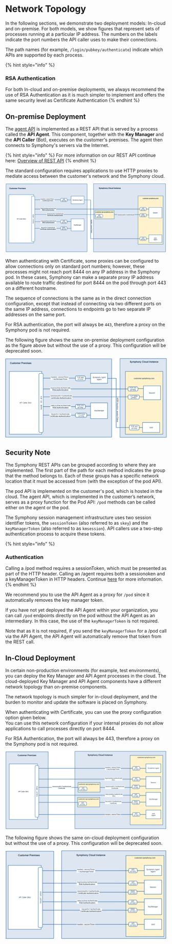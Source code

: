 # Network Topology

In the following sections, we demonstrate two deployment models: In-cloud and on-premise. For both models, we show figures that represent sets of processes running at a particular IP address. The numbers on the labels indicate the port numbers the API caller uses to make their connections.  


The path names \(for example, `/login/pubkey/authenticate`\) indicate which APIs are supported by each process.

{% hint style="info" %}
### RSA Authentication 

For both In-cloud and on-premise deployments, we always recommend the use of RSA Authentication as it is much simpler to implement and offers the same security level as Certificate Authentication
{% endhint %}

## On-premise Deployment

The [agent API](../../building-bots-on-symphony/overview-of-rest-api/agent-api.md) is implemented as a REST API that is served by a process called the **API Agent**. This component, together with the **Key Manager** and the **API Caller** \(Bot\), executes on the customer's premises. The agent then connects to Symphony's servers via the Internet.

{% hint style="info" %}
For more information on our REST API continue here: [Overview of REST API](../../building-bots-on-symphony/overview-of-rest-api/)
{% endhint %}

The standard configuration requires applications to use HTTP proxies to mediate access between the customer's network and the Symphony cloud.

![](../../.gitbook/assets/0c76114-1_-_on-premise-deployment.png)

When authenticating with Certificate, some proxies can be configured to allow connections only on standard port numbers; however, these processes might not reach port 8444 on any IP address in the Symphony pod. In these cases, Symphony can make a separate proxy IP address available to route traffic destined for port 8444 on the pod through port 443 on a different hostname.

The sequence of connections is the same as in the direct connection configuration, except that instead of connecting via two different ports on the same IP address, connections to endpoints go to two separate IP addresses on the same port.

For RSA authentication, the port will always be `443`, therefore a proxy on the Symphony pod is not required.

The following figure shows the same on-premise deployment configuration as the figure above but without the use of a proxy. This configuration will be deprecated soon.

![](../../.gitbook/assets/89db623-1_-_on-premise-deployment-legacy.png)

## Security Note

The Symphony REST APIs can be grouped according to where they are implemented. The first part of the path for each method indicates the group that the method belongs to. Each of these groups has a specific network location that it must be accessed from \(with the exception of the pod API\).

The pod API is implemented on the customer's pod, which is hosted in the cloud. The agent API, which is implemented in the customer’s network, serves as a proxy function for the Pod API: `/pod` methods can be called either on the agent or the pod.

The Symphony session management infrastructure uses two session identifier tokens, the `sessionToken` \(also referred to as `skey`\) and the `keyManagerToken` \(also referred to as `kmsession`\). API callers use a two-step authentication process to acquire these tokens.

{% hint style="info" %}
### Authentication

Calling a /pod method requires a sessionToken, which must be presented as part of the HTTP header.  Calling an /agent requires both a sessionoken and a keyManagerToken in HTTP headers.  Continue [here](../../building-bots-on-symphony/authentication/) for more information.  
{% endhint %}

We recommend you to use the API Agent as a proxy for `/pod` since it automatically removes the key manager token.

If you have not yet deployed the API Agent within your organization, you can call `/pod` endpoints directly on the pod without the API Agent as an intermediary. In this case, the use of the `keyManagerToken` is not required.

Note that as it is not required, if you send the `keyManagerToken` for a /pod call via the API Agent, the API Agent will automatically remove that token from the REST call.

## In-Cloud Deployment

In certain non-production environments \(for example, test environments\), you can deploy the Key Manager and API Agent processes in the cloud. The cloud-deployed Key Manager and API Agent components have a different network topology than on-premise components.

The network topology is much simpler for in-cloud deployment, and the burden to monitor and update the software is placed on Symphony.

When authenticating with Certificate, you can use the proxy configuration option given below.  
You can use this network configuration if your internal proxies do not allow applications to call processes directly on port 8444.

For RSA Authentication, the port will always be 443, therefore a proxy on the Symphony pod is not required.

![](../../.gitbook/assets/0305bcc-2_-_in-cloud-deployment.png)

The following figure shows the same on-cloud deployment configuration but without the use of a proxy. This configuration will be deprecated soon.

![](../../.gitbook/assets/e0ed30e-2_-_on-premise-deployment-legacy.png)

